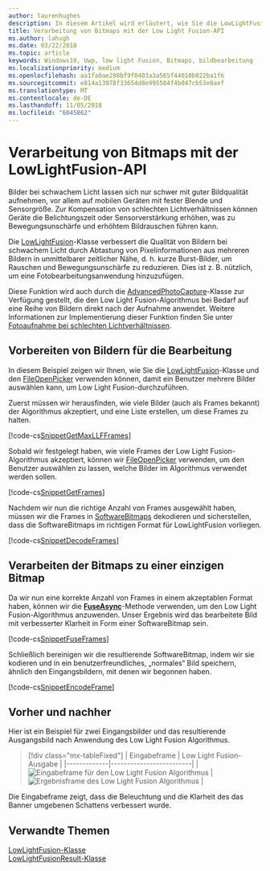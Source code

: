 ```yaml
---
author: laurenhughes
description: In diesem Artikel wird erläutert, wie Sie die LowLightFusion-Klasse zum Verarbeiten von Bitmaps nutzen.
title: Verarbeitung von Bitmaps mit der Low Light Fusion-API
ms.author: lahugh
ms.date: 03/22/2018
ms.topic: article
keywords: Windows10, Uwp, low light Fusion, Bitmaps, bildbearbeitung
ms.localizationpriority: medium
ms.openlocfilehash: aa1fa0ae298bf9f0403a3a565f44010b022ba1f6
ms.sourcegitcommit: e814a13978f33654d8e995584f4b047cb53e0aef
ms.translationtype: MT
ms.contentlocale: de-DE
ms.lasthandoff: 11/05/2018
ms.locfileid: "6045862"
---
```

# <a name="process-bitmaps-with-the-lowlightfusion-api"></a>Verarbeitung von Bitmaps mit der LowLightFusion-API

Bilder bei schwachem Licht lassen sich nur schwer mit guter Bildqualität aufnehmen, vor allem auf mobilen Geräten mit fester Blende und Sensorgröße. Zur Kompensation von schlechten Lichtverhältnissen können Geräte die Belichtungszeit oder Sensorverstärkung erhöhen, was zu Bewegungsunschärfe und erhöhtem Bildrauschen führen kann. 

Die [LowLightFusion](https://docs.microsoft.com/uwp/api/windows.media.core.lowlightfusion)-Klasse verbessert die Qualität von Bildern bei schwachem Licht durch Abtastung von Pixelinformationen aus mehreren Bildern in unmittelbarer zeitlicher Nähe, d. h. kurze Burst-Bilder, um Rauschen und Bewegungsunschärfe zu reduzieren. Dies ist z. B. nützlich, um eine Fotobearbeitungsanwendung hinzuzufügen.

Diese Funktion wird auch durch die [AdvancedPhotoCapture](https://docs.microsoft.com/uwp/api/Windows.Media.Capture.AdvancedPhotoCapture)-Klasse zur Verfügung gestellt, die den Low Light Fusion-Algorithmus bei Bedarf auf eine Reihe von Bildern direkt nach der Aufnahme anwendet. Weitere Informationen zur Implementierung dieser Funktion finden Sie unter [Fotoaufnahme bei schlechten Lichtverhältnissen](https://docs.microsoft.com/windows/uwp/audio-video-camera/high-dynamic-range-hdr-photo-capture#low-light-photo-capture).

## <a name="prepare-the-images-for-processing"></a>Vorbereiten von Bildern für die Bearbeitung

In diesem Beispiel zeigen wir Ihnen, wie Sie die [LowLightFusion](https://docs.microsoft.com/uwp/api/windows.media.core.lowlightfusion)-Klasse und den [FileOpenPicker](https://docs.microsoft.com/uwp/api/Windows.Storage.Pickers.FileOpenPicker) verwenden können, damit ein Benutzer mehrere Bilder auswählen kann, um Low Light Fusion-durchzuführen.

Zuerst müssen wir herausfinden, wie viele Bilder (auch als Frames bekannt) der Algorithmus akzeptiert, und eine Liste erstellen, um diese Frames zu halten.

[!code-cs[SnippetGetMaxLLFFrames](./code/LowLightFusionSample/cs/MainPage.xaml.cs#SnippetGetMaxLLFFrames)]

Sobald wir festgelegt haben, wie viele Frames der Low Light Fusion-Algorithmus akzeptiert, können wir [FileOpenPicker](https://docs.microsoft.com/uwp/api/Windows.Storage.Pickers.FileOpenPicker) verwenden, um den Benutzer auswählen zu lassen, welche Bilder im Algorithmus verwendet werden sollen.

[!code-cs[SnippetGetFrames](./code/LowLightFusionSample/cs/MainPage.xaml.cs#SnippetGetFrames)]

Nachdem wir nun die richtige Anzahl von Frames ausgewählt haben, müssen wir die Frames in [SoftwareBitmaps](https://docs.microsoft.com/uwp/api/Windows.Graphics.Imaging.SoftwareBitmap) dekodieren und sicherstellen, dass die SoftwareBitmaps im richtigen Format für LowLightFusion vorliegen.

[!code-cs[SnippetDecodeFrames](./code/LowLightFusionSample/cs/MainPage.xaml.cs#SnippetDecodeFrames)]


## <a name="fuse-the-bitmaps-into-a-single-bitmap"></a>Verarbeiten der Bitmaps zu einer einzigen Bitmap

Da wir nun eine korrekte Anzahl von Frames in einem akzeptablen Format haben, können wir die **[FuseAsync](https://docs.microsoft.com/uwp/api/windows.media.core.lowlightfusion.fuseasync)**-Methode verwenden, um den Low Light Fusion-Algorithmus anzuwenden. Unser Ergebnis wird das bearbeitete Bild mit verbesserter Klarheit in Form einer SoftwareBitmap sein. 

[!code-cs[SnippetFuseFrames](./code/LowLightFusionSample/cs/MainPage.xaml.cs#SnippetFuseFrames)]

Schließlich bereinigen wir die resultierende SoftwareBitmap, indem wir sie kodieren und in ein benutzerfreundliches, „normales“ Bild speichern, ähnlich den Eingangsbildern, mit denen wir begonnen haben.

[!code-cs[SnippetEncodeFrame](./code/LowLightFusionSample/cs/MainPage.xaml.cs#SnippetEncodeFrame)]


## <a name="before-and-after"></a>Vorher und nachher

Hier ist ein Beispiel für zwei Eingangsbilder und das resultierende Ausgangsbild nach Anwendung des Low Light Fusion Algorithmus.

> [!div class="mx-tableFixed"] 
| Eingabeframe | Low Light Fusion-Ausgabe | 
|-------------|-------------------------|
| ![Eingabeframe für den Low Light Fusion Algorithmus](./images/LLF-Input.png) | ![Ergebnisframe des Low Light Fusion Algorithmus](./images/LLF-Output.png) |

Die Eingabeframe zeigt, dass die Beleuchtung und die Klarheit des das Banner umgebenen Schattens verbessert wurde.

## <a name="related-topics"></a>Verwandte Themen 
[LowLightFusion-Klasse](https://docs.microsoft.com/uwp/api/windows.media.core.lowlightfusion)  
[LowLightFusionResult-Klasse](https://docs.microsoft.com/uwp/api/windows.media.core.lowlightfusionresult)